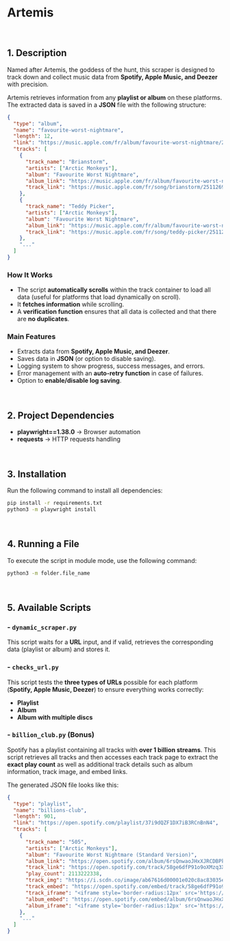 # Artemis

<br>

## 1. Description

Named after Artemis, the goddess of the hunt, this scraper is designed to track down and collect music data from **Spotify, Apple Music, and Deezer** with precision.

Artemis retrieves information from any **playlist or album** on these platforms. The extracted data is saved in a **JSON** file with the following structure:

```json
{
  "type": "album",
  "name": "favourite-worst-nightmare",
  "length": 12,
  "link": "https://music.apple.com/fr/album/favourite-worst-nightmare/251126923",
  "tracks": [
    {
      "track_name": "Brianstorm",
      "artists": ["Arctic Monkeys"],
      "album": "Favourite Worst Nightmare",
      "album_link": "https://music.apple.com/fr/album/favourite-worst-nightmare/251126923",
      "track_link": "https://music.apple.com/fr/song/brianstorm/251126924"
    },
    {
      "track_name": "Teddy Picker",
      "artists": ["Arctic Monkeys"],
      "album": "Favourite Worst Nightmare",
      "album_link": "https://music.apple.com/fr/album/favourite-worst-nightmare/251126923",
      "track_link": "https://music.apple.com/fr/song/teddy-picker/251126938"
    },
    "..."
  ]
}
```

### How It Works

- The script **automatically scrolls** within the track container to load all data (useful for platforms that load dynamically on scroll).
- It **fetches information** while scrolling.
- A **verification function** ensures that all data is collected and that there are **no duplicates**.

### Main Features

- Extracts data from **Spotify, Apple Music, and Deezer**.
- Saves data in **JSON** (or option to disable saving).
- Logging system to show progress, success messages, and errors.
- Error management with an **auto-retry function** in case of failures.
- Option to **enable/disable log saving**.

<br>

## 2. Project Dependencies

- **playwright==1.38.0** → Browser automation
- **requests** → HTTP requests handling

<br>

## 3. Installation

Run the following command to install all dependencies:

```sh
pip install -r requirements.txt
python3 -m playwright install
```

<br>

## 4. Running a File

To execute the script in module mode, use the following command:

```sh
python3 -m folder.file_name
```

<br>

## 5. Available Scripts

### - `dynamic_scraper.py`

This script waits for a **URL** input, and if valid, retrieves the corresponding data (playlist or album) and stores it.

### - `checks_url.py`

This script tests the **three types of URLs** possible for each platform (**Spotify, Apple Music, Deezer**) to ensure everything works correctly:

- **Playlist**
- **Album**
- **Album with multiple discs**

### - `billion_club.py` (Bonus)

Spotify has a playlist containing all tracks with **over 1 billion streams**. This script retrieves all tracks and then accesses each track page to extract the **exact play count** as well as additional track details such as album information, track image, and embed links.

The generated JSON file looks like this:

```json
{
  "type": "playlist",
  "name": "billions-club",
  "length": 901,
  "link": "https://open.spotify.com/playlist/37i9dQZF1DX7iB3RCnBnN4",
  "tracks": [
    {
      "track_name": "505",
      "artists": ["Arctic Monkeys"],
      "album": "Favourite Worst Nightmare (Standard Version)",
      "album_link": "https://open.spotify.com/album/6rsQnwaoJHxXJRCDBPkBRw",
      "track_link": "https://open.spotify.com/track/58ge6dfP91o9oXMzq3XkIS",
      "play_count": 2113222338,
      "track_img": "https://i.scdn.co/image/ab67616d00001e020c8ac83035e9588e8ad34b90",
      "track_embed": "https://open.spotify.com/embed/track/58ge6dfP91o9oXMzq3XkIS?theme=0",
      "track_iframe": "<iframe style='border-radius:12px' src='https://open.spotify.com/embed/track/58ge6dfP91o9oXMzq3XkIS?theme=0' width='100%' height='110' frameBorder='0' allowfullscreen='' allow='autoplay; clipboard-write; encrypted-media; fullscreen; picture-in-picture' loading='lazy'></iframe>",
      "album_embed": "https://open.spotify.com/embed/album/6rsQnwaoJHxXJRCDBPkBRw?theme=0",
      "album_iframe": "<iframe style='border-radius:12px' src='https://open.spotify.com/embed/track/58ge6dfP91o9oXMzq3XkIS?theme=0' width='100%' height='110' frameBorder='0' allowfullscreen='' allow='autoplay; clipboard-write; encrypted-media; fullscreen; picture-in-picture' loading='lazy'></iframe>"
    },
    "..."
  ]
}
```
